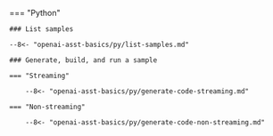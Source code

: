 === "Python"

    ### List samples

    --8<- "openai-asst-basics/py/list-samples.md"

    ### Generate, build, and run a sample

    === "Streaming"

        --8<- "openai-asst-basics/py/generate-code-streaming.md"

    === "Non-streaming"

        --8<- "openai-asst-basics/py/generate-code-non-streaming.md"